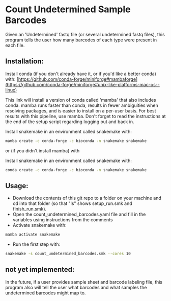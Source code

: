 # Count Undetermined Sample Barcodes

Given an 'Undetermined' fastq file (or several undetermined fastq files), this
program tells the user how many barcodes of each type were present in each file.

## Installation:
Install conda (if you don't already have it, or if you'd like a better conda)
with:
[https://github.com/conda-forge/miniforge#mambaforge](https://github.com/conda-forge/miniforge#unix-like-platforms-mac-os--linux)

This link will install a version of conda called 'mamba' that also includes
conda. mamba runs faster than conda, results in fewer ambiguities when resolving
packages, and is easier to install on a per-user basis. For best results with
this pipeline, use mamba. Don't forget to read the instructions at the end of
the setup script regarding logging out and back in.

Install snakemake in an environment called snakemake with:
```bash
mamba create -c conda-forge -c bioconda -n snakemake snakemake
```

or (if you didn't install mamba) with

Install snakemake in an environment called snakemake with:
```bash
conda create -c conda-forge -c bioconda -n snakemake snakemake
```

## Usage:
 - Download the contents of this git repo to a folder on your machine and cd
 into that folder (so that "ls" shows setup_run.smk and finish_run.smk).
 - Open the count_undetermined_barcodes.yaml file and fill in the variables using
instructions from the comments
 - Activate snakemake with:
```bash
mamba activate snakemake
```
 - Run the first step with:
```bash
snakemake -s count_undetermined_barcodes.smk --cores 10
```

## not yet implemented:
In the future, if a user provides sample sheet and barcode labeling file, this
program also will tell the user what barcodes and what samples the undetermined
barcodes might map to.
